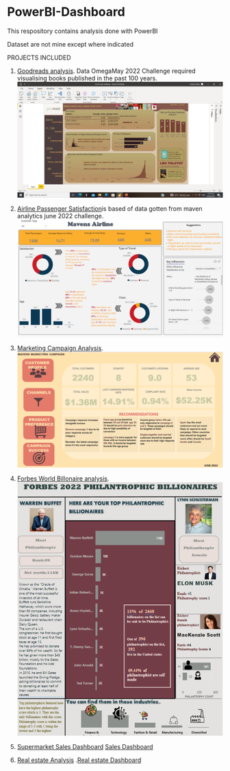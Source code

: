 # PowerBI-Dashboard
 This respository contains analysis done with PowerBI
 
 Dataset are not mine except where indicated


PROJECTS INCLUDED

1. [Goodreads analysis](https://github.com/yfirdaws/PowerBI-Dashboard/tree/main/Good%20reads%20analysis). Data OmegaMay 2022 Challenge required visualising books published in the past 100 years. ![Good reads dashboard](https://github.com/yfirdaws/PowerBI-Dashboard/blob/main/Good%20reads%20analysis/Dashboard.png)

2. [Airline Passenger Satisfaction](https://github.com/yfirdaws/PowerBI-Dashboard/tree/main/Maven%20Airline%20Passenger%20Satisfaction)is based of data gotten from maven analytics june 2022 challenge.
![Airline dashboard](https://github.com/yfirdaws/PowerBI-Dashboard/blob/main/Maven%20Airline%20Passenger%20Satisfaction/Dashboard%20picture.png)
4. [Marketing Campaign Analysis](https://github.com/yfirdaws/PowerBI-Dashboard/tree/main/Mavens%20Marketing%20Campaign%20Analysis). ![Marketing Campaign Dashboard](https://github.com/yfirdaws/PowerBI-Dashboard/blob/main/Mavens%20Marketing%20Campaign%20Analysis/Screen%20shots/Dashboard%20Home.png)
5. [Forbes World Billonaire analysis](https://github.com/yfirdaws/PowerBI-Dashboard/tree/main/Onyx%20Forbes-Worlds-Billionaires-List-2022%20analysis).![Forbes list Dashboard](https://github.com/yfirdaws/PowerBI-Dashboard/blob/main/Onyx%20Forbes-Worlds-Billionaires-List-2022%20analysis/Dashboard.png)
6. [Supermarket Sales Dashboard](https://github.com/yfirdaws/PowerBI-Dashboard/tree/main/Supermarket%20Sales%20Dashboard) [Sales Dashboard](https://github.com/yfirdaws/PowerBI-Dashboard/blob/main/Supermarket%20Sales%20Dashboard/Dashboard.png)
7. [Real estate Analysis](https://github.com/yfirdaws/PowerBI-Dashboard/tree/main/real%20estate%20dataset) .[Real estate Dashboard](https://github.com/yfirdaws/PowerBI-Dashboard/blob/main/real%20estate%20dataset/Dashboard.png)
